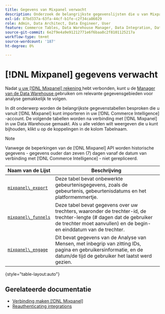 ```yaml
---
title: Gegevens van Mixpanel verwacht
description: Onderzoek de belangrijkste gegevenslijsten die u van Mixpanel in uw  [!DNL Commerce Intelligence]  rekening kunt invoeren.
exl-id: 87bd337a-63fa-44cf-b1fe-c2f34ca86029
role: Admin, Data Architect, Data Engineer, User
feature: Commerce Tables, Data Warehouse Manager, Data Integration, Data Import/Export
source-git-commit: 6e2f9e4a9e91212771e6f6baa8c2f8101125217a
workflow-type: tm+mt
source-wordcount: '187'
ht-degree: 0%

---
```


# [!DNL Mixpanel] gegevens verwacht

Nadat [ u uw  [!DNL Mixpanel]  rekening ](../integrations/mixpanel.md) hebt verbonden, kunt u de [ Manager van de Data Warehouse ](../../../data-analyst/data-warehouse-mgr/tour-dwm.md) gebruiken om relevante gegevensgebieden voor analyse gemakkelijk te volgen.

In dit onderwerp worden de belangrijkste gegevenstabellen besproken die u vanuit [!DNL Mixpanel] kunt importeren in uw [!DNL Commerce Intelligence] -account. De volgende tabellen worden na verbinding met [!DNL Mixpanel] in uw Data Warehouse gemaakt. Als u alle velden wilt weergeven die u kunt bijhouden, klikt u op de koppelingen in de kolom Tabelnaam.

>[!NOTE]
>
>Vanwege de beperkingen van de [!DNL Mixpanel] API worden historische gegevens - gegevens ouder dan zeven (7) dagen vanaf de datum van verbinding met [!DNL Commerce Intelligence] - niet gerepliceerd.

| **Naam van de Lijst** | **Beschrijving** |
|-----|-----|
| [`mixpanel\_export`](https://developer.mixpanel.com/reference/raw-data-export-api#datafeed) | Deze tabel bevat onbewerkte gebeurtenisgegevens, zoals de gebeurtenis, gebeurtenisdatums en het platformemmertje. |
| [`mixpanel\_funnels`](https://developer.mixpanel.com/reference/raw-data-export-api#funnels-default) | Deze tabel bevat gegevens over uw trechters, waaronder de trechter-id, de trechter-lengte (# dagen dat de gebruiker de trechter moet aanvullen) en de begin- en einddatum van de trechter. |
| [`mixpanel\_engage`](https://developer.mixpanel.com/reference/raw-data-export-api#engage-default) | Dit bevat gegevens van de Analyse van Mensen, met inbegrip van zitting IDs, pagina en gebruikersinformatie, en de datum/de tijd de gebruiker het laatst werd gezien. |

{style="table-layout:auto"}

## Gerelateerde documentatie

* [Verbinding maken  [!DNL Mixpanel]](../integrations/mixpanel.md)
* [ Reauthenticating integrations ](https://experienceleague.adobe.com/docs/commerce-knowledge-base/kb/how-to/mbi-reauthenticating-integrations.html?lang=nl-NL)
